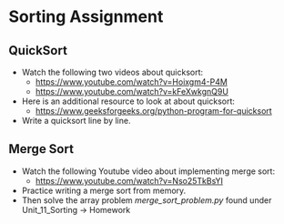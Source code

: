 # Sorting Assignment

## QuickSort
- Watch the following two videos about quicksort:
    - https://www.youtube.com/watch?v=Hoixgm4-P4M
    - https://www.youtube.com/watch?v=kFeXwkgnQ9U
- Here is an additional resource to look at about quicksort:
    - https://www.geeksforgeeks.org/python-program-for-quicksort
- Write a quicksort line by line.

## Merge Sort
- Watch the following Youtube video about implementing merge sort: 
    - https://www.youtube.com/watch?v=Nso25TkBsYI
- Practice writing a merge sort from memory. 
- Then solve the array problem *merge_sort_problem.py* found under Unit_11_Sorting -> Homework
